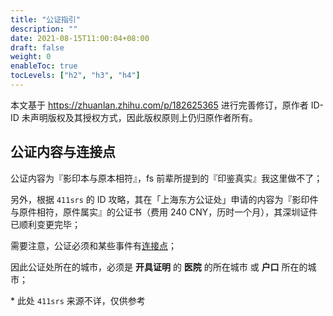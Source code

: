 ```yaml
---
title: "公证指引"
description: ""
date: 2021-08-15T11:00:04+08:00
draft: false
weight: 0
enableToc: true
tocLevels: ["h2", "h3", "h4"]
---
```


本文基于 <https://zhuanlan.zhihu.com/p/182625365> 进行完善修订，原作者 ID-ID 未声明版权及其授权方式，因此版权原则上仍归原作者所有。

## 公证内容与连接点

公证内容为『影印本与原本相符』，fs 前辈所提到的『印鉴真实』我这里做不了；

另外，根据 `411srs` 的 ID 攻略，其在「上海东方公证处」申请的内容为『影印件与原件相符，原件属实』的公证书（费用 240 CNY，历时一个月），其深圳证件已顺利变更完毕；

需要注意，公证必须和某些事件有[连接点](https://baike.baidu.com/item/连接点)；

因此公证处所在的城市，必须是 **开具证明** 的 **医院** 的所在城市 或 **户口** 所在的城市；

\* 此处 `411srs` 来源不详，仅供参考
